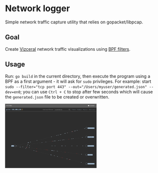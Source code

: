 # Network logger
Simple network traffic capture utility that relies on gopacket/libpcap.

## Goal
Create [Vizceral](https://github.com/Netflix/vizceral "Vizceral") network traffic visualizations using [BPF filters](http://biot.com/capstats/bpf.html). 

## Usage
Run: `go build` in the current directory, then execute the program using a BPF as a first argument - it will ask for `sudo` privileges.
For example: start `sudo --filter="tcp port 443"
                         --out="/Users/myuser/generated.json"
                         --dev=en0`; you can use `Ctrl + C` to stop after few seconds which will cause the `generated.json` file to be created or overwritten.


<img src="https://raw.githubusercontent.com/stefanszasz/network-logger/master/assets/vizceral-1.png" width="300" />